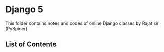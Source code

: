 # Django 5

This folder contains notes and codes of online Django classes by Rajat sir (PySpider).

## List of Contents